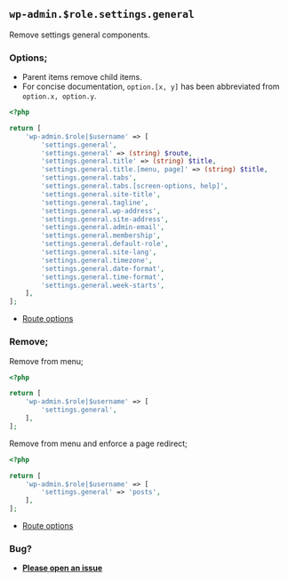 ## `wp-admin.$role.settings.general`

Remove settings general components.

### Options;

- Parent items remove child items.
- For concise documentation, `option.[x, y]` has been abbreviated from `option.x, option.y`.

```php
<?php

return [
	'wp-admin.$role|$username' => [
		'settings.general',
		'settings.general' => (string) $route,
		'settings.general.title' => (string) $title,
		'settings.general.title.[menu, page]' => (string) $title,
		'settings.general.tabs',
		'settings.general.tabs.[screen-options, help]',
		'settings.general.site-title',
		'settings.general.tagline',
		'settings.general.wp-address',
		'settings.general.site-address',
		'settings.general.admin-email',
		'settings.general.membership',
		'settings.general.default-role',
		'settings.general.site-lang',
		'settings.general.timezone',
		'settings.general.date-format',
		'settings.general.time-format',
		'settings.general.week-starts',
	],
];
```

- [Route options](../route-options.md)

### Remove;

Remove from menu;

```php
<?php

return [
	'wp-admin.$role|$username' => [
		'settings.general',
	],
];
```

Remove from menu and enforce a page redirect;

```php
<?php

return [
	'wp-admin.$role|$username' => [
		'settings.general' => 'posts',
	],
];
```

- [Route options](../route-options.md)

### Bug?

- **[Please open an issue](https://github.com/darrenjacoby/intervention/issues/new?title=[wp-admin.settings.general]&labels=bug&assignees=darrenjacoby)**
